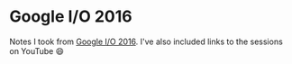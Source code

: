 Google I/O 2016
===============
Notes I took from [Google I/O 2016](https://events.google.com/io2016/). I've also included links to the sessions on YouTube :smile:
